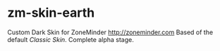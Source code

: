 zm-skin-earth
=============

Custom Dark Skin for ZoneMinder http://zoneminder.com
Based of the default _Classic Skin_.
Complete alpha stage.
